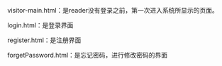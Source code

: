 visitor-main.html：是reader没有登录之前，第一次进入系统所显示的页面。

login.html：是登录界面

register.html：是注册界面

forgetPassword.html：是忘记密码，进行修改密码的界面

